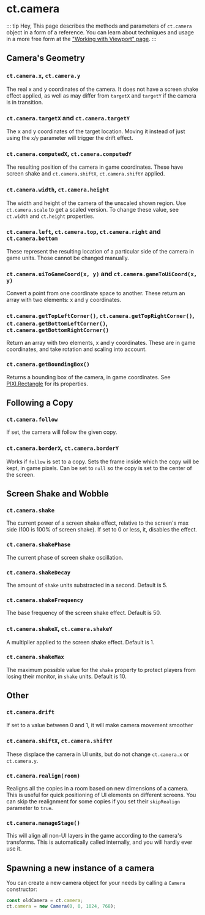 # ct.camera

::: tip Hey,
This page describes the methods and parameters of `ct.camera` object in a form of a reference. You can learn about techniques and usage in a more free form at the ["Working with Viewport" page](/viewport-management.html).
:::

## Camera's Geometry

### `ct.camera.x`, `ct.camera.y`

The real x and y coordinates of the camera. It does not have a screen shake effect applied, as well as may differ from `targetX` and `targetY` if the camera is in transition.

### `ct.camera.targetX` and `ct.camera.targetY`

The x and y coordinates of the target location. Moving it instead of just using the `x`/`y` parameter will trigger the drift effect.

### `ct.camera.computedX`, `ct.camera.computedY`

The resulting position of the camera in game coordinates. These have screen shake and `ct.camera.shiftX`, `ct.camera.shiftY` applied.

### `ct.camera.width`, `ct.camera.height`

The width and height of the camera of the unscaled shown region. Use `ct.camera.scale` to get a scaled version. To change these value, see `ct.width` and `ct.height` properties.

### `ct.camera.left`, `ct.camera.top`, `ct.camera.right` and `ct.camera.bottom`

These represent the resulting location of a particular side of the camera in game units. Those cannot be changed manually.

### `ct.camera.uiToGameCoord(x, y)` and `ct.camera.gameToUiCoord(x, y)`

Convert a point from one coordinate space to another. These return an array with two elements: x and y coordinates.

### `ct.camera.getTopLeftCorner()`, `ct.camera.getTopRightCorner()`, `ct.camera.getBottomLeftCorner()`, `ct.camera.getBottomRightCorner()`

Return an array with two elements, x and y coordinates. These are in game coordinates, and take rotation and scaling into account.

### `ct.camera.getBoundingBox()`

Returns a bounding box of the camera, in game coordinates. See [PIXI.Rectangle](https://pixijs.download/release/docs/PIXI.Rectangle.html) for its properties.

## Following a Copy

### `ct.camera.follow`

If set, the camera will follow the given copy.

### `ct.camera.borderX`, `ct.camera.borderY`

Works if `follow` is set to a copy. Sets the frame inside which the copy will be kept, in game pixels. Can be set to `null` so the copy is set to the center of the screen.

## Screen Shake and Wobble

### `ct.camera.shake`

The current power of a screen shake effect, relative to the screen's max side (100 is 100% of screen shake). If set to 0 or less, it, disables the effect.

### `ct.camera.shakePhase`

The current phase of screen shake oscillation.

### `ct.camera.shakeDecay`

The amount of `shake` units substracted in a second. Default is 5.

### `ct.camera.shakeFrequency`

The base frequency of the screen shake effect. Default is 50.

### `ct.camera.shakeX`, `ct.camera.shakeY`

A multiplier applied to the screen shake effect. Default is 1.

### `ct.camera.shakeMax`

The maximum possible value for the `shake` property to protect players from losing their monitor, in `shake` units. Default is 10.

## Other

### `ct.camera.drift`

If set to a value between 0 and 1, it will make camera movement smoother

### `ct.camera.shiftX`, `ct.camera.shiftY`

These displace the camera in UI units, but do not change `ct.camera.x` or `ct.camera.y`.

### `ct.camera.realign(room)`

Realigns all the copies in a room based on new dimensions of a camera. This is useful for quick positioning of UI elements on different screens. You can skip the realignment for some copies if you set their `skipRealign` parameter to `true`.

### `ct.camera.manageStage()`

This will align all non-UI layers in the game according to the camera's transforms. This is automatically called internally, and you will hardly ever use it.

## Spawning a new instance of a camera

You can create a new camera object for your needs by calling a `Camera` constructor:

```js
const oldCamera = ct.camera;
ct.camera = new Camera(0, 0, 1024, 768);
```